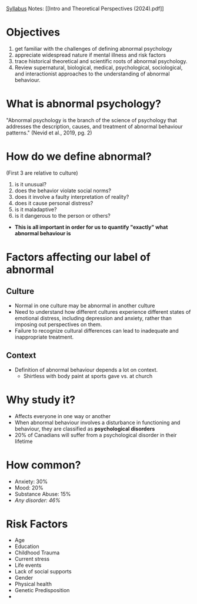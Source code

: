 [Syllabus](https://eclass.srv.ualberta.ca/pluginfile.php/10954762/mod_resource/content/9/Spring%202024%20PSYCH239%20Syllabus.pdf)
Notes: [[Intro and Theoretical Perspectives (2024).pdf]]


# Objectives
1. get familiar with the challenges of defining abnormal psychology
2. appreciate widespread nature if mental illness and risk factors
3. trace historical theoretical and scientific roots of abnormal psychology.
4. Review supernatural, biological, medical, psychological, sociological, and interactionist approaches to the understanding of abnormal behaviour.
# What is abnormal psychology?
"Abnormal psychology is the branch of the science of psychology that addresses the description, causes, and treatment of abnormal behaviour patterns." (Nevid et al., 2019, pg. 2)

# How do we define abnormal?
(First 3 are relative to culture)
1. is it unusual?
2. does the behavior violate social norms?
3. does it involve a faulty interpretation of reality?
4. does it cause personal distress?
5. is it maladaptive?
6. is it dangerous to the person or others?
- **This is all important in order for us to quantify "exactly" what abnormal behaviour is** 

# Factors affecting our label of abnormal
## Culture
- Normal in one culture may be abnormal in another culture
- Need to understand how different cultures experience different states of emotional distress, including depression and anxiety, rather than imposing out perspectives on them.
- Failure to recognize cultural differences can lead to inadequate and inappropriate treatment.
## Context
- Definition of abnormal behaviour depends a lot on context.
	- Shirtless with body paint at sports gave vs. at church
# Why study it?
- Affects everyone in one way or another
- When abnormal behaviour involves a disturbance in functioning and behaviour, they are classified as **psychological disorders**
- 20% of Canadians will suffer from a psychological disorder in their lifetime
# How common?
- Anxiety: 30%
- Mood: 20%
- Substance Abuse: 15%
- *Any disorder: 46%*
# Risk Factors
- Age
- Education
- Childhood Trauma
- Current stress
- Life events
- Lack of social supports
- Gender
- Physical health
- Genetic Predisposition
- 